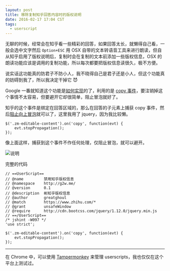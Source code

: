 ```yaml
---
layout: post
title: 移除复制知乎回答内容时的版权说明
date: 2016-02-17 17:04 CST
tags:
  - userscript
---
```


无聊的时候，经常会在知乎看一些精彩的回答，如果回答太长，就懒得自己看，一般会选中文字然后 `Option+ESC` 用 OSX 自带的文本转语音工具来进行朗读，但自从知乎启用了版权说明后，复制时会在复制的文本前添加一些版权信息，OSX 的朗读功能应该是调用的复制功能，所以每次都要把版权信息读很久，极不方便。

说实话这功能真的防君子不防小人，我不晓得自己是君子还是小人，但这个功能真的妨碍到我了，所以我决定干掉它 😈

Google 一番就知道这个功能是[如何实现](https://www.zhihu.com/question/38685128)的了，利用的是 [copy 事件](http://www.w3schools.com/jsref/event_oncopy.asp)，要注销掉这个事情不太容易，但要避开它却很简单，阻止冒泡就好了。

知乎的这个事件是绑定在回答区域的，那么在回答的子元素上捕获 copy 事件，然后[阻止向上冒泡](https://api.jquery.com/event.stoppropagation/)就可以了，这里我用了 jquery，因为我比较懒。

    $('.zm-editable-content').on('copy', function(evt) {
        evt.stopPropagation();
    });

像上面这样，捕获到这个事件不作任何处理，仅阻止冒泡，就可以避开。

![说明](http://greatghoul.b0.upaiyun.com/1602/hOGLLOk5yKqyS.png)

完整的代码

    // ==UserScript==
    // @name         禁用知乎版权信息
    // @namespace    http://g2w.me/
    // @version      0.1
    // @description  彬知乎版权信息
    // @author       greatghoul
    // @match        https://www.zhihu.com/*
    // @grant        unsafeWindow
    // @require      http://cdn.bootcss.com/jquery/1.12.0/jquery.min.js
    // ==/UserScript==
    /* jshint -W097 */
    'use strict';

    $('.zm-editable-content').on('copy', function(evt) {
        evt.stopPropagation();
    });

----

在 Chrome 中，可以使用 [Tampermonkey](https://chrome.google.com/webstore/detail/tampermonkey/dhdgffkkebhmkfjojejmpbldmpobfkfo) 来管理 userscripts，我也仅仅在这个平台上测试过。
